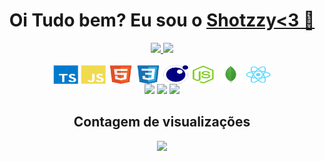   
  <h1 align="center">
    Oi Tudo bem? Eu sou o 
    <a href="https://instagram.com/luanoliveira7ofc">Shotzzy<3 🥰</a>
  </h1>

<div align="center">
  <a href="https://github.com/Shotzzy157">
  <img height="150em" src="https://github-readme-stats.vercel.app/api?username=Shotzzy157&show_icons=true&theme=dark&include_all_commits=true&count_private=true"/>
  <img height="150em" src="https://github-readme-stats.vercel.app/api/top-langs/?username=Shotzzy157&layout=compact&langs_count=7&theme=dark"/>
 </a>
</div>

<div align="center" valign="top"><br>
  <img align="center" alt="Js" height="30" width="40" src="https://raw.githubusercontent.com/devicons/devicon/master/icons/typescript/typescript-plain.svg">
  <img align="center" alt="Js" height="30" width="40" src="https://raw.githubusercontent.com/devicons/devicon/master/icons/javascript/javascript-plain.svg">
  <img align="center" alt="HTML" height="30" width="40" src="https://raw.githubusercontent.com/devicons/devicon/master/icons/html5/html5-original.svg">
  <img align="center" alt="CSS" height="30" width="40" src="https://raw.githubusercontent.com/devicons/devicon/master/icons/css3/css3-original.svg">
   <img align="center" alt="CSS" height="30" width="40" src="https://raw.githubusercontent.com/devicons/devicon/master/icons/lua/lua-original.svg">
  <img align="center" alt="nodejs" height="30" width="40" src="https://raw.githubusercontent.com/devicons/devicon/master/icons/nodejs/nodejs-original.svg">
  <img align="center" alt="CSS" height="30" width="40" src="https://raw.githubusercontent.com/devicons/devicon/master/icons/mongodb/mongodb-original.svg">
   <img align="center" alt="CSS" height="30" width="40" src="https://raw.githubusercontent.com/devicons/devicon/master/icons/react/react-original.svg">
  
<div align="center">
  <a href="https://www.youtube.com/channel/UCabOjENmrcVjWQtsnAkVq9Q" target="_blank"><img src="https://img.shields.io/badge/YouTube-FF0000?style=for-the-badge&logo=youtube&logoColor=white" target="_blank"></a>
  <a href="https://instagram.com/luanoliveira7ofc" target="_blank"><img src="https://img.shields.io/badge/-Instagram-%23E4405F?style=for-the-badge&logo=instagram&logoColor=white" target="_blank"></a>
 <a href="https://discord.gg/jk3srqqfuy" target="_blank"><img src="https://img.shields.io/badge/Discord-7289DA?style=for-the-badge&logo=discord&logoColor=white" target="_blank"></a> 
<div align="center">

<section>
  <h2>Contagem de visualizações</h2>
  <img src="https://profile-counter.glitch.me/Shotzzy157/count.svg"/>
</section>
